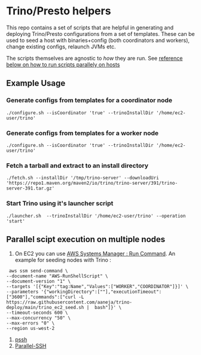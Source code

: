 # Trino/Presto helpers
This repo contains a set of scripts that are helpful in generating and deploying Trino/Presto configurations from a set of templates.
These can be used to seed a host with binaries+config (both coordinators and workers), change existing configs, relaunch JVMs etc.

The scripts themselves are agnostic to *how* they are run. See [reference below on how to run scripts parallely on hosts](#parallel-scipt-execution-on-multiple-nodes)


## Example Usage
### Generate configs from templates for a coordinator node
```
./configure.sh --isCoordinator 'true' --trinoInstallDir '/home/ec2-user/trino'
```

### Generate configs from templates for a worker node
```
./configure.sh --isCoordinator 'true' --trinoInstallDir '/home/ec2-user/trino'
```

### Fetch a tarball and extract to an install directory
```
./fetch.sh --installDir '/tmp/trino-server' --downloadUri 'https://repo1.maven.org/maven2/io/trino/trino-server/391/trino-server-391.tar.gz'
```

### Start Trino using it's launcher script
```
./launcher.sh  --trinoInstallDir '/home/ec2-user/trino' --operation 'start'
```


## Parallel scipt execution on multiple nodes

1. On EC2 you can use [AWS Systems Manager : Run Command](https://docs.aws.amazon.com/systems-manager/latest/userguide/walkthrough-cli.html#walkthrough-cli-run-scripts). An example for seeding nodes with Trino : 
```
 aws ssm send-command \
--document-name "AWS-RunShellScript" \
--document-version "1" \
--targets '[{"Key":"tag:Name","Values":["WORKER","COORDINATOR"]}]' \
--parameters '{"workingDirectory":[""],"executionTimeout":["3600"],"commands":["curl -L https://raw.githubusercontent.com/aaneja/trino-deploy/main/trino_ec2_seed.sh |  bash"]}' \
--timeout-seconds 600 \
--max-concurrency "50" \
--max-errors "0" \
--region us-west-2
```

1. [pssh](https://github.com/lilydjwg/pssh)
1. [Parallel-SSH](https://github.com/ParallelSSH/parallel-ssh)


